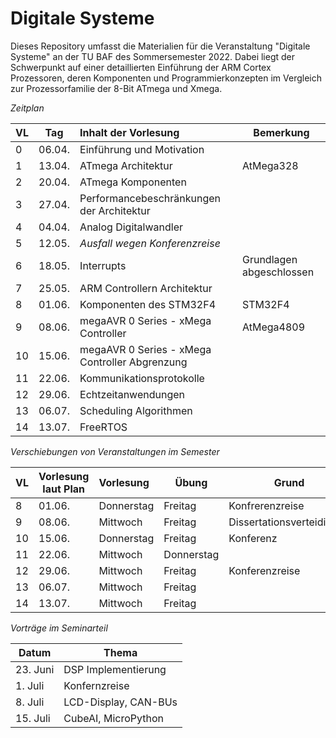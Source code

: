 # Digitale Systeme

Dieses Repository umfasst die Materialien für die Veranstaltung "Digitale
Systeme" an der TU BAF des Sommersemester 2022. Dabei liegt der Schwerpunkt
auf einer detaillierten Einführung der ARM Cortex Prozessoren, deren Komponenten
und Programmierkonzepten im Vergleich zur Prozessorfamilie der 8-Bit ATmega und Xmega.

_Zeitplan_

| VL  | Tag    | Inhalt der Vorlesung                           | Bemerkung                |
| --- | ------ |:---------------------------------------------- | ------------------------ |
| 0   | 06.04. | Einführung und Motivation                      |                          |
| 1   | 13.04. | ATmega Architektur                             | AtMega328                |
| 2   | 20.04. | ATmega Komponenten                             |                          |
| 3   | 27.04. | Performancebeschränkungen der Architektur      |                          |
| 4   | 04.04. | Analog Digitalwandler                          |                          |
| 5   | 12.05. | _Ausfall wegen Konferenzreise_                 |                          |
| 6   | 18.05. | Interrupts                                     | Grundlagen abgeschlossen |
| 7   | 25.05. | ARM Controllern Architektur                    |                          |
| 8   | 01.06. | Komponenten des STM32F4                        | STM32F4                  |
| 9   | 08.06. | megaAVR 0 Series - xMega Controller            | AtMega4809               |
| 10  | 15.06. | megaAVR 0 Series - xMega Controller Abgrenzung |                          |
| 11  | 22.06. | Kommunikationsprotokolle                       |                          |
| 12  | 29.06. | Echtzeitanwendungen                            |                          |
| 13  | 06.07. | Scheduling Algorithmen                         |                          |
| 14  | 13.07. | FreeRTOS                                       |                          |

_Verschiebungen von Veranstaltungen im Semester_

| VL  | Vorlesung laut Plan | Vorlesung  | Übung      | Grund                     |
| --- | ------------------- |:---------- | ---------- | ------------------------- |
| 8   | 01.06.              | Donnerstag | Freitag    | Konfrerenzreise           |
| 9   | 08.06.              | Mittwoch   | Freitag    | Dissertationsverteidigung |
| 10  | 15.06.              | Donnerstag | Freitag    | Konferenz                 |
| 11  | 22.06.              | Mittwoch   | Donnerstag |                           |
| 12  | 29.06.              | Mittwoch   | Freitag    | Konferenzreise            |
| 13  | 06.07.              | Mittwoch   | Freitag    |                           |
| 14  | 13.07.              | Mittwoch   | Freitag    |                           |

_Vorträge im Seminarteil_

| Datum    | Thema                |
| -------- | -------------------- |
| 23. Juni | DSP Implementierung  |
| 1. Juli  | Konfernzreise        |
| 8. Juli  | LCD-Display, CAN-BUs |
| 15. Juli | CubeAI, MicroPython  |
